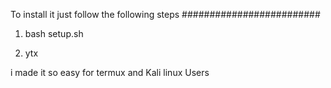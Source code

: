 To install it just follow the following steps
#########################

1) bash setup.sh

2) ytx

i made it so easy for termux and Kali linux Users
